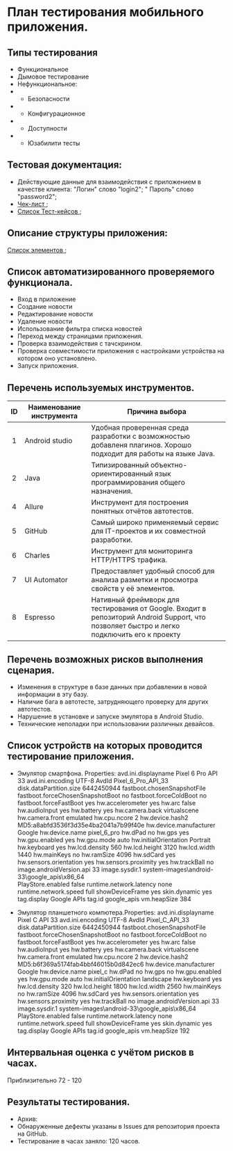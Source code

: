 План тестирования мобильного приложения.
===

## Типы тестирования

* Функциональное
* Дымовое тестирование
* Нефункциональное:
*
    * Безопасности
*
    * Конфигурационное
*
    * Доступности
*
    * Юзабилити тесты

## Тестовая документация:

* Действующие данные для взаимодействия с приложением в качестве клиента: "Логин" слово "login2"; "
  Пароль" слово "password2";
* <a href="https://github.com/Gameunkulus/QA-Diplom/blob/main/Check.xls"> Чек-лист </a>;
* <a href="https://github.com/Gameunkulus/QA-Diplom/blob/main/Check.xls"> Список Тест-кейсов </a>;

## Описание структуры приложения:

<a href="https://github.com/Gameunkulus/QA-Diplom/blob/main/AppDescription.xls"> Список элементов </a>;

## Список автоматизированного проверяемого функционала.

* Вход в приложение
* Создание новости
* Редактирование новости
* Удаление новости
* Использование фильтра списка новостей
* Переход между страницами приложения.
* Проверка взаимодействия с тачскрином.
* Проверка совместимости приложения с настройками устройства на котором оно установлено.
* Запуск приложения.

## Перечень используемых инструментов.

| ID | Наименование инструмента | Причина выбора                                                                                                                             |
|:--:|--------------------------|--------------------------------------------------------------------------------------------------------------------------------------------|
| 1  | Android studio           | Удобная проверенная среда разработки с возможностью добавленя плагинов. Хорошо подходит для работы на языке Java.                          |
| 2  | Java                     | Типизированный объектно-ориентированный язык программирования общего назначения.                                                           |
| 4  | Allure                   | Инструмент для построения понятных отчётов автотестов.                                                                                     |
| 5  | GitHub                   | Самый широко применяемый сервис для IT-проектов и их совместной разработки.                                                                |
| 6  | Charles                  | Инструмент для мониторинга HTTP/HTTPS трафика.                                                                                             | 
| 7  | UI Automator             | Предоставляет удобный способ для анализа разметки и просмотра свойств у её элементов.                                                      | 
| 8  | Espresso                 | Нативный фреймворк для тестирования от Google. Входит в репозиторий Android Support, что позволяет быстро и легко подключить его к проекту | 

## Перечень возможных рисков выполнения сценария.

* Изменения в структуре в базе данных при добавлении в новой информации в эту базу.
* Наличие бага в автотесте, затрудняющего проверку для других автотестов.
* Нарушение в установке и запуске эмулятора в Android Studio.
* Технические неполадки при использовании различных девайсов.

## Список устройств на которых проводится тестирование приложения.

* Эмулятор смартфона. Properties:
  avd.ini.displayname Pixel 6 Pro API 33
  avd.ini.encoding UTF-8
  AvdId Pixel_6_Pro_API_33
  disk.dataPartition.size 6442450944
  fastboot.chosenSnapshotFile      
  fastboot.forceChosenSnapshotBoot no
  fastboot.forceColdBoot no
  fastboot.forceFastBoot yes
  hw.accelerometer yes
  hw.arc false
  hw.audioInput yes
  hw.battery yes
  hw.camera.back virtualscene
  hw.camera.front emulated
  hw.cpu.ncore 2
  hw.device.hash2 MD5:a8abfd3536f3d35e4ba2041a7b99f40e
  hw.device.manufacturer Google
  hw.device.name pixel_6_pro
  hw.dPad no
  hw.gps yes
  hw.gpu.enabled yes
  hw.gpu.mode auto
  hw.initialOrientation Portrait
  hw.keyboard yes
  hw.lcd.density 560
  hw.lcd.height 3120
  hw.lcd.width 1440
  hw.mainKeys no
  hw.ramSize 4096
  hw.sdCard yes
  hw.sensors.orientation yes
  hw.sensors.proximity yes
  hw.trackBall no
  image.androidVersion.api 33
  image.sysdir.1 system-images\android-33\google_apis\x86_64\
  PlayStore.enabled false
  runtime.network.latency none
  runtime.network.speed full
  showDeviceFrame yes
  skin.dynamic yes
  tag.display Google APIs
  tag.id google_apis
  vm.heapSize 384

* Эмулятор планшетного компютера.Properties:
  avd.ini.displayname Pixel C API 33
  avd.ini.encoding UTF-8
  AvdId Pixel_C_API_33
  disk.dataPartition.size 6442450944
  fastboot.chosenSnapshotFile      
  fastboot.forceChosenSnapshotBoot no
  fastboot.forceColdBoot no
  fastboot.forceFastBoot yes
  hw.accelerometer yes
  hw.arc false
  hw.audioInput yes
  hw.battery yes
  hw.camera.back virtualscene
  hw.camera.front emulated
  hw.cpu.ncore 2
  hw.device.hash2 MD5:b6f369a5174fab4bbf46015b0d842ec6
  hw.device.manufacturer Google
  hw.device.name pixel_c
  hw.dPad no
  hw.gps no
  hw.gpu.enabled yes
  hw.gpu.mode auto
  hw.initialOrientation landscape
  hw.keyboard yes
  hw.lcd.density 320
  hw.lcd.height 1800
  hw.lcd.width 2560
  hw.mainKeys no
  hw.ramSize 4096
  hw.sdCard yes
  hw.sensors.orientation yes
  hw.sensors.proximity yes
  hw.trackBall no
  image.androidVersion.api 33
  image.sysdir.1 system-images\android-33\google_apis\x86_64\
  PlayStore.enabled false
  runtime.network.latency none
  runtime.network.speed full
  showDeviceFrame yes
  skin.dynamic yes
  tag.display Google APIs
  tag.id google_apis
  vm.heapSize 192

## Интервальная оценка с учётом рисков в часах.

Приблизительно 72 - 120

## Результаты тестирования.

* Архив: 
* Обнаруженные дефекты указаны в Issues для репозитория проекта на GitHub.
* Тестирование в часах заняло: 120 часов.

